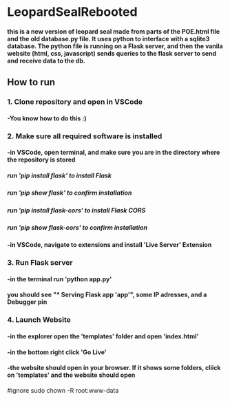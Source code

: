﻿# LeopardSealRebooted
#### this is a new version of leopard seal made from parts of the POE.html file and the old database.py file. It uses python to interface with a sqlite3 database. The python file is running on a Flask server, and then the vanila website (html, css, javascript) sends queries to the flask server to send and receive data to the db.

## How to run
### 1. Clone repository and open in VSCode
#### -You know how to do this :)
### 2. Make sure all required software is installed
#### -in VSCode, open terminal, and make sure you are in the directory where the repository is stored
##### run 'pip install flask' to install Flask
##### run 'pip show flask' to confirm installation
##### run 'pip install flask-cors' to install Flask CORS
##### run 'pip show flask-cors' to confirm installation
#### -in VSCode, navigate to extensions and install 'Live Server' Extension
### 3. Run Flask server
#### -in the terminal run 'python app.py'
#### you should see "* Serving Flask app 'app'", some IP adresses, and a Debugger pin
### 4. Launch Website
#### -in the explorer open the 'templates' folder and open 'index.html'
#### -in the bottom right click 'Go Live'
#### -the website should open in your browser. If it shows some folders, cliick on 'templates' and the website should open




#ignore
sudo chown -R root:www-data <filename>